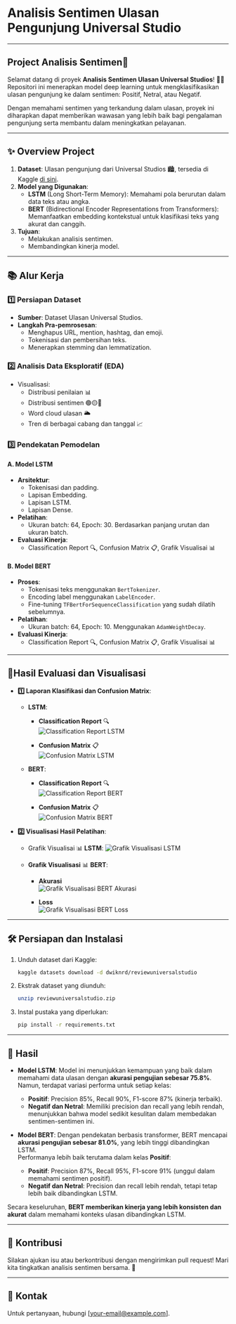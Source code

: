 # Analisis Sentimen Ulasan Pengunjung Universal Studio 

---

## Project Analisis Sentimen🌟

Selamat datang di proyek **Analisis Sentimen Ulasan Universal Studios**! 🎢🎡 Repositori ini menerapkan model deep learning untuk mengklasifikasikan ulasan pengunjung ke dalam sentimen: Positif, Netral, atau Negatif.

Dengan memahami sentimen yang terkandung dalam ulasan, proyek ini diharapkan dapat memberikan wawasan yang lebih baik bagi pengalaman pengunjung serta membantu dalam meningkatkan pelayanan.

---

## ✨ Overview Project
1. **Dataset**: Ulasan pengunjung dari Universal Studios 🏙️, tersedia di Kaggle [di sini](https://www.kaggle.com/datasets/dwiknrd/reviewuniversalstudio).
2. **Model yang Digunakan**:
   - **LSTM** (Long Short-Term Memory): Memahami pola berurutan dalam data teks atau angka.
   - **BERT** (Bidirectional Encoder Representations from Transformers): Memanfaatkan embedding kontekstual untuk klasifikasi teks yang akurat dan canggih.
3. **Tujuan**:
   - Melakukan analisis sentimen.
   - Membandingkan kinerja model.

---

## 📚 Alur Kerja

### 1️⃣ Persiapan Dataset
- **Sumber**: Dataset Ulasan Universal Studios.
- **Langkah Pra-pemrosesan**:
  - Menghapus URL, mention, hashtag, dan emoji.
  - Tokenisasi dan pembersihan teks.
  - Menerapkan stemming dan lemmatization.

### 2️⃣ Analisis Data Eksploratif (EDA)
- Visualisasi:
  - Distribusi penilaian 📊
  - Distribusi sentimen 🟢🟡🔴
  - Word cloud ulasan 🌥️
  - Tren di berbagai cabang dan tanggal 📈

### 3️⃣ Pendekatan Pemodelan

#### A. Model LSTM
- **Arsitektur**:
  - Tokenisasi dan padding.
  - Lapisan Embedding.
  - Lapisan LSTM.
  - Lapisan Dense.
- **Pelatihan**:
  - Ukuran batch: 64, Epoch: 30. Berdasarkan panjang urutan dan ukuran batch.
- **Evaluasi Kinerja**:
  - Classification Report 🔍, Confusion Matrix 📋, Grafik Visualisai 📊
  
#### B. Model BERT
- **Proses**:
  - Tokenisasi teks menggunakan `BertTokenizer`.
  - Encoding label menggunakan `LabelEncoder`.
  - Fine-tuning `TFBertForSequenceClassification` yang sudah dilatih sebelumnya.
- **Pelatihan**:
  - Ukuran batch: 64, Epoch: 10. Menggunakan `AdamWeightDecay`.
- **Evaluasi Kinerja**: 
  - Classification Report 🔍, Confusion Matrix 📋, Grafik Visualisai 📊

---

## 📝Hasil Evaluasi dan Visualisasi
- **1️⃣ Laporan Klasifikasi dan Confusion Matrix**:
  - **LSTM**:
     - **Classification Report** 🔍  
       ![Classification Report LSTM](https://github.com/user-attachments/assets/f248a2a5-6d0b-4e83-bc78-92ec38451c37)
   
     - **Confusion Matrix** 📋  
       ![Confusion Matrix LSTM](https://github.com/user-attachments/assets/aacbda73-1b2d-4a4d-97bc-72cf08e5c564)
       
   - **BERT**:
     - **Classification Report** 🔍  
       ![Classification Report BERT](https://github.com/user-attachments/assets/395a6da2-ebce-442c-a586-0440c29a6ce0)
   
     - **Confusion Matrix** 📋  
       ![Confusion Matrix BERT](https://github.com/user-attachments/assets/e58733f7-6643-4e58-a337-30542953c355)
  
- **2️⃣ Visualisasi Hasil Pelatihan**:
  - Grafik Visualisai 📊 **LSTM**:
    ![Grafik Visualisasi LSTM](https://github.com/user-attachments/assets/7116736c-4747-4e94-9864-421032c97006)
 
  - **Grafik Visualisasi** 📊 **BERT**:  
     - **Akurasi**  
       ![Grafik Visualisasi BERT Akurasi](https://github.com/user-attachments/assets/f5e47eed-4844-479e-858a-bb604f7b81b3)
   
     - **Loss**  
       ![Grafik Visualisasi BERT Loss](https://github.com/user-attachments/assets/c4351d78-e434-4598-963d-211da3bb42c4)
 
---

## 🛠️ Persiapan dan Instalasi
1. Unduh dataset dari Kaggle:
   ```bash
   kaggle datasets download -d dwiknrd/reviewuniversalstudio
   ```
2. Ekstrak dataset yang diunduh:
   ```bash
   unzip reviewuniversalstudio.zip
   ```
3. Instal pustaka yang diperlukan:
   ```bash
   pip install -r requirements.txt
   ```

---

## 🚀 Hasil
   - **Model LSTM**: Model ini menunjukkan kemampuan yang baik dalam memahami data ulasan dengan **akurasi pengujian sebesar 75.8%**.  
     Namun, terdapat variasi performa untuk setiap kelas:
     - **Positif**: Precision 85%, Recall 90%, F1-score 87% (kinerja terbaik).  
     - **Negatif dan Netral**: Memiliki precision dan recall yang lebih rendah, menunjukkan bahwa model sedikit kesulitan dalam membedakan sentimen-sentimen ini.
   
   - **Model BERT**: Dengan pendekatan berbasis transformer, BERT mencapai **akurasi pengujian sebesar 81.0%**, yang lebih tinggi dibandingkan LSTM.  
     Performanya lebih baik terutama dalam kelas **Positif**:
     - **Positif**: Precision 87%, Recall 95%, F1-score 91% (unggul dalam memahami sentimen positif).  
     - **Negatif dan Netral**: Precision dan recall lebih rendah, tetapi tetap lebih baik dibandingkan LSTM.
   
   Secara keseluruhan, **BERT memberikan kinerja yang lebih konsisten dan akurat** dalam memahami konteks ulasan dibandingkan LSTM.

---

## 🙌 Kontribusi
Silakan ajukan isu atau berkontribusi dengan mengirimkan pull request! Mari kita tingkatkan analisis sentimen bersama. 🌟

---

## 📧 Kontak
Untuk pertanyaan, hubungi [your-email@example.com].

